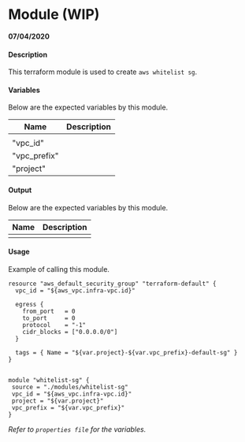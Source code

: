 # Module (WIP)

**07/04/2020**

#### Description

This terraform module is used to create `aws whitelist sg`.

#### Variables

Below are the expected variables by this module.

| Name            | Description                                            |
| --------------- | ------------------------------------------------------ |
|                 |                                                        |
| "vpc_id"
| "vpc_prefix"
| "project" 

#### Output

Below are the expected variables by this module.

| Name                 | Description                  |
| -------------------- | ---------------------------- |
|                      |                              |




#### Usage

Example of calling this module.

```
resource "aws_default_security_group" "terraform-default" {
  vpc_id = "${aws_vpc.infra-vpc.id}"

  egress {
    from_port   = 0
    to_port     = 0
    protocol    = "-1"
    cidr_blocks = ["0.0.0.0/0"]
  }

  tags = { Name = "${var.project}-${var.vpc_prefix}-default-sg" }
}


module "whitelist-sg" {
 source = "./modules/whitelist-sg"
 vpc_id = "${aws_vpc.infra-vpc.id}"
 project = "${var.project}"
 vpc_prefix = "${var.vpc_prefix}"
}

```

_Refer to `properties file` for the variables._
